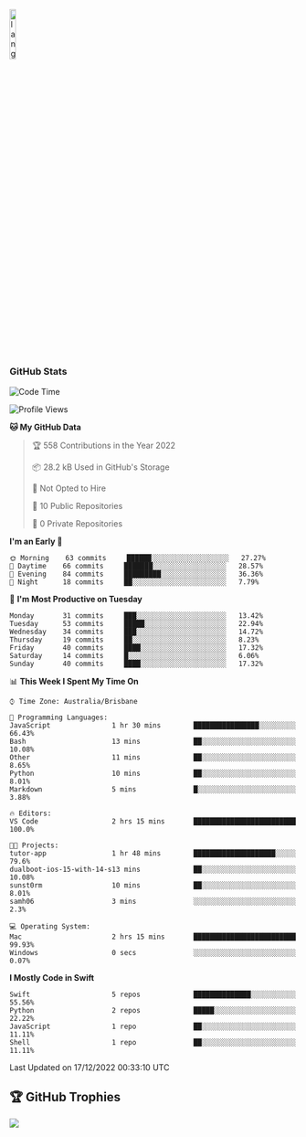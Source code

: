 <p align="left"><img width=15%" src="https://github.com/alansmathew/alansmathew/raw/master/lang.gif" alt="lang image here" /></p>

# <h3 align="left">GitHub Stats</h3>

<!--START_SECTION:waka-->
![Code Time](http://img.shields.io/badge/Code%20Time-119%20hrs%2055%20mins-blue)

![Profile Views](http://img.shields.io/badge/Profile%20Views-57-blue)

**🐱 My GitHub Data** 

> 🏆 558 Contributions in the Year 2022
 > 
> 📦 28.2 kB Used in GitHub's Storage 
 > 
> 🚫 Not Opted to Hire
 > 
> 📜 10 Public Repositories 
 > 
> 🔑 0 Private Repositories  
 > 
**I'm an Early 🐤** 

```text
🌞 Morning    63 commits     ██████░░░░░░░░░░░░░░░░░░░   27.27% 
🌆 Daytime    66 commits     ███████░░░░░░░░░░░░░░░░░░   28.57% 
🌃 Evening    84 commits     █████████░░░░░░░░░░░░░░░░   36.36% 
🌙 Night      18 commits     ██░░░░░░░░░░░░░░░░░░░░░░░   7.79%

```
📅 **I'm Most Productive on Tuesday** 

```text
Monday       31 commits     ███░░░░░░░░░░░░░░░░░░░░░░   13.42% 
Tuesday      53 commits     █████░░░░░░░░░░░░░░░░░░░░   22.94% 
Wednesday    34 commits     ███░░░░░░░░░░░░░░░░░░░░░░   14.72% 
Thursday     19 commits     ██░░░░░░░░░░░░░░░░░░░░░░░   8.23% 
Friday       40 commits     ████░░░░░░░░░░░░░░░░░░░░░   17.32% 
Saturday     14 commits     █░░░░░░░░░░░░░░░░░░░░░░░░   6.06% 
Sunday       40 commits     ████░░░░░░░░░░░░░░░░░░░░░   17.32%

```


📊 **This Week I Spent My Time On** 

```text
⌚︎ Time Zone: Australia/Brisbane

💬 Programming Languages: 
JavaScript               1 hr 30 mins        ████████████████░░░░░░░░░   66.43% 
Bash                     13 mins             ██░░░░░░░░░░░░░░░░░░░░░░░   10.08% 
Other                    11 mins             ██░░░░░░░░░░░░░░░░░░░░░░░   8.65% 
Python                   10 mins             ██░░░░░░░░░░░░░░░░░░░░░░░   8.01% 
Markdown                 5 mins              █░░░░░░░░░░░░░░░░░░░░░░░░   3.88%

🔥 Editors: 
VS Code                  2 hrs 15 mins       █████████████████████████   100.0%

🐱‍💻 Projects: 
tutor-app                1 hr 48 mins        ████████████████████░░░░░   79.6% 
dualboot-ios-15-with-14-s13 mins             ██░░░░░░░░░░░░░░░░░░░░░░░   10.08% 
sunst0rm                 10 mins             ██░░░░░░░░░░░░░░░░░░░░░░░   8.01% 
samh06                   3 mins              ░░░░░░░░░░░░░░░░░░░░░░░░░   2.3%

💻 Operating System: 
Mac                      2 hrs 15 mins       █████████████████████████   99.93% 
Windows                  0 secs              ░░░░░░░░░░░░░░░░░░░░░░░░░   0.07%

```

**I Mostly Code in Swift** 

```text
Swift                    5 repos             ██████████████░░░░░░░░░░░   55.56% 
Python                   2 repos             █████░░░░░░░░░░░░░░░░░░░░   22.22% 
JavaScript               1 repo              ██░░░░░░░░░░░░░░░░░░░░░░░   11.11% 
Shell                    1 repo              ██░░░░░░░░░░░░░░░░░░░░░░░   11.11%

```



 Last Updated on 17/12/2022 00:33:10 UTC
<!--END_SECTION:waka-->

## 🏆 GitHub Trophies

![](https://github-profile-trophy.vercel.app/?username=samh06&theme=discord&no-frame=true&no-bg=false&margin-w=4)
